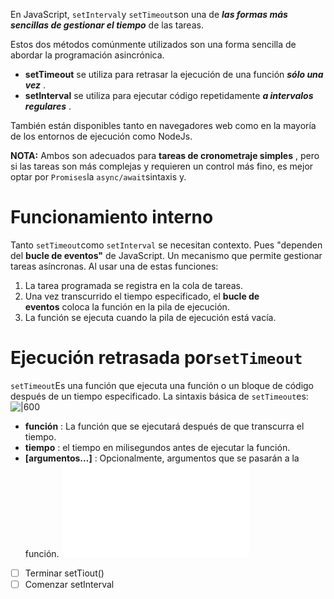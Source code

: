 En JavaScript, `setInterval`y `setTimeout`son una de _**las formas más sencillas de gestionar el tiempo**_ de las tareas.    

Estos dos métodos comúnmente utilizados son una forma sencilla de abordar la programación asincrónica.     
- **setTimeout** se utiliza para retrasar la ejecución de una función _**sólo una vez**_ .
- **setInterval** se utiliza para ejecutar código repetidamente _**a intervalos regulares**_ .

También están disponibles tanto en navegadores web como en la mayoría de los entornos de ejecución como NodeJs.   

**NOTA:** Ambos son adecuados para **tareas de cronometraje simples** , pero si las tareas son más complejas y requieren un control más fino, es mejor optar por `Promises`la `async/await`sintaxis y.    
# Funcionamiento interno    
Tanto `setTimeout`como `setInterval` se necesitan contexto. Pues "dependen del **bucle de eventos"** de JavaScript. Un mecanismo que permite gestionar tareas asíncronas. Al usar una de estas funciones:   
1. La tarea programada se registra en la cola de tareas.
2. Una vez transcurrido el tiempo especificado, el **bucle de eventos** coloca la función en la pila de ejecución.
3. La función se ejecuta cuando la pila de ejecución está vacía.    
# Ejecución retrasada por`setTimeout`   
`setTimeout`Es una función que ejecuta una función o un bloque de código después de un tiempo especificado. La sintaxis básica de `setTimeout`es:      
![|600](Pasted%20Image%2020250522072907_404.png)      
- **función** : La función que se ejecutará después de que transcurra el tiempo.
- **tiempo** : el tiempo en milisegundos antes de ejecutar la función.
- **[argumentos…]** : Opcionalmente, argumentos que se pasarán a la función.
![ED2025-05-22_07.28.35](ED2025-05-22_07.28.35.md)    

- [ ] Terminar setTiout()
- [ ] Comenzar setInterval
